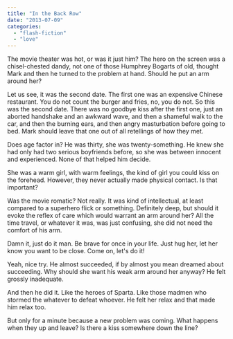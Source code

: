 ```yaml
---
title: "In the Back Row"
date: "2013-07-09"
categories: 
  - "flash-fiction"
  - "love"
---
```


The movie theater was hot, or was it just him? The hero on the screen was a chisel-chested dandy, not one of those Humphrey Bogarts of old, thought Mark and then he turned to the problem at hand. Should he put an arm around her?

Let us see, it was the second date. The first one was an expensive Chinese restaurant. You do not count the burger and fries, no, you do not. So this was the second date. There was no goodbye kiss after the first one, just an aborted handshake and an awkward wave, and then a shameful walk to the car, and then the burning ears, and then angry masturbation before going to bed. Mark should leave that one out of all retellings of how they met.

Does age factor in? He was thirty, she was twenty-something. He knew she had only had two serious boyfriends before, so she was between innocent and experienced. None of that helped him decide.

She was a warm girl, with warm feelings, the kind of girl you could kiss on the forehead. However, they never actually made physical contact. Is that important?

Was the movie romatic? Not really. It was kind of intellectual, at least compared to a superhero flick or something. Definitely deep, but should it evoke the reflex of care which would warrant an arm around her? All the time travel, or whatever it was, was just confusing, she did not need the comfort of his arm.

Damn it, just do it man. Be brave for once in your life. Just hug her, let her know you want to be close. Come on, let's do it!

Yeah, nice try. He almost succeeded, if by almost you mean dreamed about succeeding. Why should she want his weak arm around her anyway? He felt grossly inadequate.

And then he did it. Like the heroes of Sparta. Like those madmen who stormed the whatever to defeat whoever. He felt her relax and that made him relax too.

But only for a minute because a new problem was coming. What happens when they up and leave? Is there a kiss somewhere down the line?
